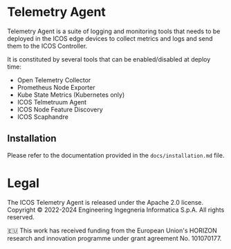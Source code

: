 # Telemetry Agent

Telemetry Agent is a suite of logging and monitoring tools that needs to be deployed in the ICOS edge devices to collect metrics and logs and send them to the ICOS Controller.

It is constituted by several tools that can be enabled/disabled at deploy time:
- Open Telemetry Collector
- Prometheus Node Exporter
- Kube State Metrics (Kubernetes only)
- ICOS Telmetruum Agent
- ICOS Node Feature Discovery
- ICOS Scaphandre

## Installation

Please refer to the documentation provided in the `docs/installation.md` file.

# Legal
The ICOS Telemetry Agent is released under the Apache 2.0 license.
Copyright © 2022-2024 Engineering Ingegneria Informatica S.p.A. All rights reserved.

🇪🇺 This work has received funding from the European Union's HORIZON research and innovation programme under grant agreement No. 101070177.
